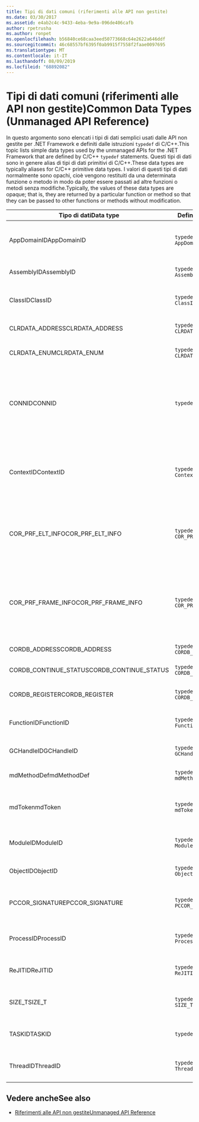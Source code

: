 ```yaml
---
title: Tipi di dati comuni (riferimenti alle API non gestite)
ms.date: 03/30/2017
ms.assetid: e4ab2c4c-9433-4eba-9e9a-096de406cafb
author: rpetrusha
ms.author: ronpet
ms.openlocfilehash: b56840ce68caa3eed50773668c64e2622a646ddf
ms.sourcegitcommit: 46c68557bf6395f0ab9915f7558f2faae0097695
ms.translationtype: MT
ms.contentlocale: it-IT
ms.lasthandoff: 08/09/2019
ms.locfileid: "68892082"
---
```

# <a name="common-data-types-unmanaged-api-reference"></a><span data-ttu-id="c69a4-102">Tipi di dati comuni (riferimenti alle API non gestite)</span><span class="sxs-lookup"><span data-stu-id="c69a4-102">Common Data Types (Unmanaged API Reference)</span></span>
<span data-ttu-id="c69a4-103">In questo argomento sono elencati i tipi di dati semplici usati dalle API non gestite per .NET Framework e definiti dalle istruzioni `typedef` di C/C++.</span><span class="sxs-lookup"><span data-stu-id="c69a4-103">This topic lists simple data types used by the unmanaged APIs for the .NET Framework that are defined by C/C++ `typedef` statements.</span></span> <span data-ttu-id="c69a4-104">Questi tipi di dati sono in genere alias di tipi di dati primitivi di C/C++.</span><span class="sxs-lookup"><span data-stu-id="c69a4-104">These data types are typically aliases for C/C++ primitive data types.</span></span> <span data-ttu-id="c69a4-105">I valori di questi tipi di dati normalmente sono opachi, cioè vengono restituiti da una determinata funzione o metodo in modo da poter essere passati ad altre funzioni o metodi senza modifiche.</span><span class="sxs-lookup"><span data-stu-id="c69a4-105">Typically, the values of these data types are opaque; that is, they are returned by a particular function or method so that they can be passed to other functions or methods without modification.</span></span>  
  
|<span data-ttu-id="c69a4-106">Tipo di dati</span><span class="sxs-lookup"><span data-stu-id="c69a4-106">Data type</span></span>|<span data-ttu-id="c69a4-107">Definizione</span><span class="sxs-lookup"><span data-stu-id="c69a4-107">Definition</span></span>|<span data-ttu-id="c69a4-108">Definito in</span><span class="sxs-lookup"><span data-stu-id="c69a4-108">Defined in</span></span>|<span data-ttu-id="c69a4-109">Descrizione</span><span class="sxs-lookup"><span data-stu-id="c69a4-109">Description</span></span>|  
|---------------|----------------|----------------|-----------------|  
|<span data-ttu-id="c69a4-110">AppDomainID</span><span class="sxs-lookup"><span data-stu-id="c69a4-110">AppDomainID</span></span>|`typedef UINT_PTR AppDomainID;`|<span data-ttu-id="c69a4-111">corprof.h</span><span class="sxs-lookup"><span data-stu-id="c69a4-111">corprof.h</span></span>|<span data-ttu-id="c69a4-112">Identificatore di un dominio di applicazione.</span><span class="sxs-lookup"><span data-stu-id="c69a4-112">The identifier of an application domain.</span></span>|  
|<span data-ttu-id="c69a4-113">AssemblyID</span><span class="sxs-lookup"><span data-stu-id="c69a4-113">AssemblyID</span></span>|`typedef UINT_PTR AssemblyID;`|<span data-ttu-id="c69a4-114">corprof.h</span><span class="sxs-lookup"><span data-stu-id="c69a4-114">corprof.h</span></span>|<span data-ttu-id="c69a4-115">Identificatore di un assembly.</span><span class="sxs-lookup"><span data-stu-id="c69a4-115">The identifier of an assembly.</span></span>|  
|<span data-ttu-id="c69a4-116">ClassID</span><span class="sxs-lookup"><span data-stu-id="c69a4-116">ClassID</span></span>|`typedef UINT_PTR ClassID;`|<span data-ttu-id="c69a4-117">corprof.h</span><span class="sxs-lookup"><span data-stu-id="c69a4-117">corprof.h</span></span>|<span data-ttu-id="c69a4-118">Identificatore di una classe gestita.</span><span class="sxs-lookup"><span data-stu-id="c69a4-118">The identifier of a managed class.</span></span>|  
|<span data-ttu-id="c69a4-119">CLRDATA_ADDRESS</span><span class="sxs-lookup"><span data-stu-id="c69a4-119">CLRDATA_ADDRESS</span></span>|`typedef ULONG64 CLRDATA_ADDRESS;`|<span data-ttu-id="c69a4-120">Clrdata. h</span><span class="sxs-lookup"><span data-stu-id="c69a4-120">clrdata.h</span></span>|<span data-ttu-id="c69a4-121">Un indirizzo di memoria a 64 bit.</span><span class="sxs-lookup"><span data-stu-id="c69a4-121">A 64-bit memory address.</span></span>|
|<span data-ttu-id="c69a4-122">CLRDATA_ENUM</span><span class="sxs-lookup"><span data-stu-id="c69a4-122">CLRDATA_ENUM</span></span>|`typedef ULONG64 CLRDATA_ADDRESS;`|<span data-ttu-id="c69a4-123">Non disponibile</span><span class="sxs-lookup"><span data-stu-id="c69a4-123">Not Available</span></span>|<span data-ttu-id="c69a4-124">Un indirizzo di memoria a 64 bit.</span><span class="sxs-lookup"><span data-stu-id="c69a4-124">A 64-bit memory address.</span></span>|
|<span data-ttu-id="c69a4-125">CONNID</span><span class="sxs-lookup"><span data-stu-id="c69a4-125">CONNID</span></span>|`typedef DWORD CONNID;`|<span data-ttu-id="c69a4-126">cordebug.h, mscoree.h</span><span class="sxs-lookup"><span data-stu-id="c69a4-126">cordebug.h, mscoree.h</span></span>|<span data-ttu-id="c69a4-127">Identificatore della connessione per un thread connesso a un'istanza di Microsoft SQL Server.</span><span class="sxs-lookup"><span data-stu-id="c69a4-127">The connection identifier for a thread that is connected to an instance of Microsoft SQL Server.</span></span>|  
|<span data-ttu-id="c69a4-128">ContextID</span><span class="sxs-lookup"><span data-stu-id="c69a4-128">ContextID</span></span>|`typedef UINT_PTR ContextID;`|<span data-ttu-id="c69a4-129">corprof.h</span><span class="sxs-lookup"><span data-stu-id="c69a4-129">corprof.h</span></span>|<span data-ttu-id="c69a4-130">Identificatore del contesto associato a un thread gestito specifico.</span><span class="sxs-lookup"><span data-stu-id="c69a4-130">The identifier of the context associated with a particular managed thread.</span></span>|  
|<span data-ttu-id="c69a4-131">COR_PRF_ELT_INFO</span><span class="sxs-lookup"><span data-stu-id="c69a4-131">COR_PRF_ELT_INFO</span></span>|`typedef UINT_PTR COR_PRF_ELT_INFO;`|<span data-ttu-id="c69a4-132">corprof.h</span><span class="sxs-lookup"><span data-stu-id="c69a4-132">corprof.h</span></span>|<span data-ttu-id="c69a4-133">Handle opaco che rappresenta le informazioni su un determinato stack frame.</span><span class="sxs-lookup"><span data-stu-id="c69a4-133">An opaque handle that represents information about a particular stack frame.</span></span>|  
|<span data-ttu-id="c69a4-134">COR_PRF_FRAME_INFO</span><span class="sxs-lookup"><span data-stu-id="c69a4-134">COR_PRF_FRAME_INFO</span></span>|`typedef UINT_PTR COR_PRF_FRAME_INFO;`|<span data-ttu-id="c69a4-135">corprof.h</span><span class="sxs-lookup"><span data-stu-id="c69a4-135">corprof.h</span></span>|<span data-ttu-id="c69a4-136">Handle opaco che punta a uno stack frame.</span><span class="sxs-lookup"><span data-stu-id="c69a4-136">An opaque handle that points to a stack frame.</span></span> <span data-ttu-id="c69a4-137">È valido solo durante il callback a cui viene passato.</span><span class="sxs-lookup"><span data-stu-id="c69a4-137">It is valid only during the callback to which it is passed.</span></span>|  
|<span data-ttu-id="c69a4-138">CORDB_ADDRESS</span><span class="sxs-lookup"><span data-stu-id="c69a4-138">CORDB_ADDRESS</span></span>|`typedef ULONG64 CORDB_ADDRESS;`|<span data-ttu-id="c69a4-139">cordebug.h</span><span class="sxs-lookup"><span data-stu-id="c69a4-139">cordebug.h</span></span>|<span data-ttu-id="c69a4-140">Indirizzo in memoria.</span><span class="sxs-lookup"><span data-stu-id="c69a4-140">An address in memory.</span></span>|  
|<span data-ttu-id="c69a4-141">CORDB_CONTINUE_STATUS</span><span class="sxs-lookup"><span data-stu-id="c69a4-141">CORDB_CONTINUE_STATUS</span></span>|`typedef DWORD CORDB_CONTINUE_STATUS;`|<span data-ttu-id="c69a4-142">cordebug.h</span><span class="sxs-lookup"><span data-stu-id="c69a4-142">cordebug.h</span></span>|<span data-ttu-id="c69a4-143">Stato di continuazione.</span><span class="sxs-lookup"><span data-stu-id="c69a4-143">The continuation status.</span></span>|  
|<span data-ttu-id="c69a4-144">CORDB_REGISTER</span><span class="sxs-lookup"><span data-stu-id="c69a4-144">CORDB_REGISTER</span></span>|`typedef ULONG64 CORDB_REGISTER;`|<span data-ttu-id="c69a4-145">cordebug.h</span><span class="sxs-lookup"><span data-stu-id="c69a4-145">cordebug.h</span></span>|<span data-ttu-id="c69a4-146">Valore di un registro della CPU.</span><span class="sxs-lookup"><span data-stu-id="c69a4-146">The value of a CPU register.</span></span>|
|<span data-ttu-id="c69a4-147">FunctionID</span><span class="sxs-lookup"><span data-stu-id="c69a4-147">FunctionID</span></span>|`typedef UINT_PTR FunctionID;`|<span data-ttu-id="c69a4-148">corprof.h</span><span class="sxs-lookup"><span data-stu-id="c69a4-148">corprof.h</span></span>|<span data-ttu-id="c69a4-149">Identificatore di una funzione o di un metodo.</span><span class="sxs-lookup"><span data-stu-id="c69a4-149">The identifier of a function or method.</span></span>|  
|<span data-ttu-id="c69a4-150">GCHandleID</span><span class="sxs-lookup"><span data-stu-id="c69a4-150">GCHandleID</span></span>|`typedef UINT_PTR GCHandleID;`|<span data-ttu-id="c69a4-151">corprof.h</span><span class="sxs-lookup"><span data-stu-id="c69a4-151">corprof.h</span></span>|<span data-ttu-id="c69a4-152">Handle di Garbage Collection.</span><span class="sxs-lookup"><span data-stu-id="c69a4-152">A garbage collection handle.</span></span>|  
|<span data-ttu-id="c69a4-153">mdMethodDef</span><span class="sxs-lookup"><span data-stu-id="c69a4-153">mdMethodDef</span></span>|`typedef mdToken mdMethodDef;`|<span data-ttu-id="c69a4-154">cordebug.h</span><span class="sxs-lookup"><span data-stu-id="c69a4-154">cordebug.h</span></span>|<span data-ttu-id="c69a4-155">Token di definizione del metodo.</span><span class="sxs-lookup"><span data-stu-id="c69a4-155">A method definition token.</span></span>|
|<span data-ttu-id="c69a4-156">mdToken</span><span class="sxs-lookup"><span data-stu-id="c69a4-156">mdToken</span></span>|`typedef UINT32 mdToken;`|<span data-ttu-id="c69a4-157">corprof.h</span><span class="sxs-lookup"><span data-stu-id="c69a4-157">corprof.h</span></span>|<span data-ttu-id="c69a4-158">Un token di metadati, ovvero una riga in una tabella di metadati.</span><span class="sxs-lookup"><span data-stu-id="c69a4-158">A metadata token (a row in a metadata table).</span></span>|  
|<span data-ttu-id="c69a4-159">ModuleID</span><span class="sxs-lookup"><span data-stu-id="c69a4-159">ModuleID</span></span>|`typedef UINT_PTR ModuleID;`|<span data-ttu-id="c69a4-160">corprof.h</span><span class="sxs-lookup"><span data-stu-id="c69a4-160">corprof.h</span></span>|<span data-ttu-id="c69a4-161">Identificatore di un modulo di assembly.</span><span class="sxs-lookup"><span data-stu-id="c69a4-161">The identifier of an assembly module.</span></span>|  
|<span data-ttu-id="c69a4-162">ObjectID</span><span class="sxs-lookup"><span data-stu-id="c69a4-162">ObjectID</span></span>|`typedef UINT_PTR ObjectID;`|<span data-ttu-id="c69a4-163">corprof.h</span><span class="sxs-lookup"><span data-stu-id="c69a4-163">corprof.h</span></span>|<span data-ttu-id="c69a4-164">Identificatore di un oggetto.</span><span class="sxs-lookup"><span data-stu-id="c69a4-164">The identifier of an object.</span></span>|  
|<span data-ttu-id="c69a4-165">PCCOR_SIGNATURE</span><span class="sxs-lookup"><span data-stu-id="c69a4-165">PCCOR_SIGNATURE</span></span>|`typedef SIZE_T PCCOR_SIGNATURE;`|<span data-ttu-id="c69a4-166">cordebug.h</span><span class="sxs-lookup"><span data-stu-id="c69a4-166">cordebug.h</span></span>|<span data-ttu-id="c69a4-167">Puntatore a un membro o a una firma dei metadati.</span><span class="sxs-lookup"><span data-stu-id="c69a4-167">A pointer to a member or metadata signature.</span></span>|
|<span data-ttu-id="c69a4-168">ProcessID</span><span class="sxs-lookup"><span data-stu-id="c69a4-168">ProcessID</span></span>|`typedef UINT_PTR ProcessID;`|<span data-ttu-id="c69a4-169">corprof.h</span><span class="sxs-lookup"><span data-stu-id="c69a4-169">corprof.h</span></span>|<span data-ttu-id="c69a4-170">Identificatore di un processo gestito.</span><span class="sxs-lookup"><span data-stu-id="c69a4-170">The identifier of a managed process.</span></span>|  
|<span data-ttu-id="c69a4-171">ReJITID</span><span class="sxs-lookup"><span data-stu-id="c69a4-171">ReJITID</span></span>|`typedef UINT_PTR ReJITID;`|<span data-ttu-id="c69a4-172">corprof.h</span><span class="sxs-lookup"><span data-stu-id="c69a4-172">corprof.h</span></span>|<span data-ttu-id="c69a4-173">Identificatore di una funzione Just-In-Time.</span><span class="sxs-lookup"><span data-stu-id="c69a4-173">The identifier of a jitted function.</span></span>|  
|<span data-ttu-id="c69a4-174">SIZE_T</span><span class="sxs-lookup"><span data-stu-id="c69a4-174">SIZE_T</span></span>|`typedef ULONG_PTR SIZE_T;`|<span data-ttu-id="c69a4-175">CorSym. h</span><span class="sxs-lookup"><span data-stu-id="c69a4-175">corsym.h</span></span>|<span data-ttu-id="c69a4-176">Puntatore a un indirizzo di memoria a 64 bit.</span><span class="sxs-lookup"><span data-stu-id="c69a4-176">A pointer to a 64-bit memory address.</span></span>|
|<span data-ttu-id="c69a4-177">TASKID</span><span class="sxs-lookup"><span data-stu-id="c69a4-177">TASKID</span></span>|`typedef UINT64 TASKID;`|<span data-ttu-id="c69a4-178">cordebug.h, mscoree.h</span><span class="sxs-lookup"><span data-stu-id="c69a4-178">cordebug.h, mscoree.h</span></span>|<span data-ttu-id="c69a4-179">Identificatore di un'istanza di [ICLRTask](../../../docs/framework/unmanaged-api/hosting/iclrtask-interface.md) .</span><span class="sxs-lookup"><span data-stu-id="c69a4-179">The identifier of an [ICLRTask](../../../docs/framework/unmanaged-api/hosting/iclrtask-interface.md) instance.</span></span>|  
|<span data-ttu-id="c69a4-180">ThreadID</span><span class="sxs-lookup"><span data-stu-id="c69a4-180">ThreadID</span></span>|`typedef UINT_PTR ThreadID;`|<span data-ttu-id="c69a4-181">corprof.h</span><span class="sxs-lookup"><span data-stu-id="c69a4-181">corprof.h</span></span>|<span data-ttu-id="c69a4-182">Identificatore di un thread gestito.</span><span class="sxs-lookup"><span data-stu-id="c69a4-182">The identifier of a managed thread.</span></span>|  
  
## <a name="see-also"></a><span data-ttu-id="c69a4-183">Vedere anche</span><span class="sxs-lookup"><span data-stu-id="c69a4-183">See also</span></span>

- [<span data-ttu-id="c69a4-184">Riferimenti alle API non gestite</span><span class="sxs-lookup"><span data-stu-id="c69a4-184">Unmanaged API Reference</span></span>](../../../docs/framework/unmanaged-api/index.md)
